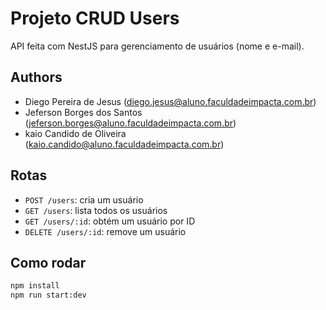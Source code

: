 # Projeto CRUD Users

API feita com NestJS para gerenciamento de usuários (nome e e-mail).

## Authors
- Diego Pereira de Jesus (diego.jesus@aluno.faculdadeimpacta.com.br)
- Jeferson Borges dos Santos (jeferson.borges@aluno.faculdadeimpacta.com.br)
- kaio Candido de Oliveira (kaio.candido@aluno.faculdadeimpacta.com.br)


## Rotas

- `POST /users`: cria um usuário
- `GET /users`: lista todos os usuários
- `GET /users/:id`: obtém um usuário por ID
- `DELETE /users/:id`: remove um usuário



## Como rodar

```bash
npm install
npm run start:dev

